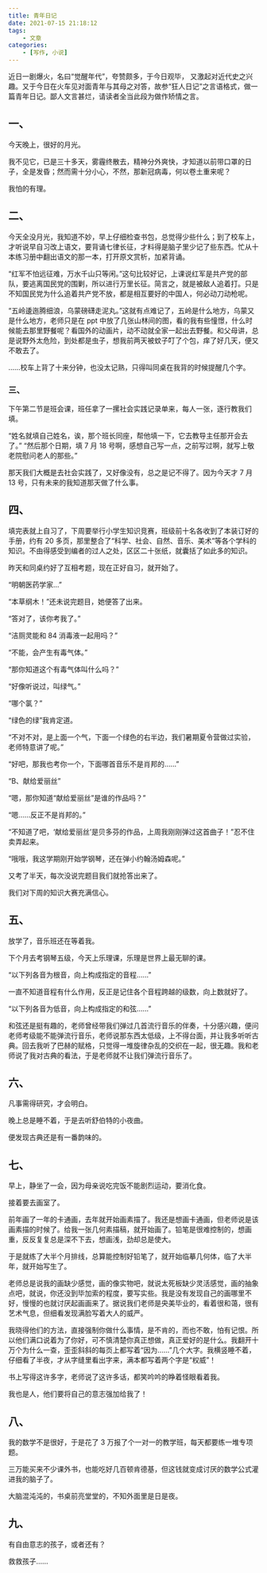 ```yaml
---
title: 青年日记
date: 2021-07-15 21:18:12
tags:
	- 文章
categories: 
	- [写作, 小说]
---
```


近日一剧爆火，名曰“觉醒年代”，夸赞颇多，于今日观毕，
又激起对近代史之兴趣。又于今日在火车见对面青年与其母之对答，故参“狂人日记”之言语格式，做一篇青年日记。鄙人文言甚烂，请读者全当此段为做作矫情之言。

## 一、

今天晚上，很好的月光。<!--more-->

我不见它，已是三十多天，雾霾终散去，精神分外爽快，才知道以前带口罩的日子，全是发昏；然而需十分小心，不然，那新冠病毒，何以卷土重来呢？

我怕的有理。

## 二、

今天全没月光，我知道不妙，早上仔细检查书包，总觉得少些什么；到了校车上，才听说早自习改上语文，要背诵七律长征，才料得是脑子里少记了些东西。忙从十本练习册中翻出语文的那一本，打开原文赏析，加紧背诵。

“红军不怕远征难，万水千山只等闲。”这句比较好记，上课说红军是共产党的部队，要逃离国民党的围剿，所以进行万里长征。简言之，就是被敌人追着打。只是不知国民党为什么追着共产党不放，都是相互要好的中国人，何必动刀动枪呢。

“五岭逶迤腾细浪，乌蒙磅礴走泥丸。”这就有点难记了，五岭是什么地方，乌蒙又是什么地方，老师只是在 ppt 中放了几张山林间的图，看的我有些憧憬，什么时候能去那里野餐呢？看国外的动画片，动不动就全家一起出去野餐。和父母讲，总是说野外太危险，到处都是虫子，想我前两天被蚊子叮了个包，痒了好几天，便又不敢去了。

……校车上背了十来分钟，也没太记熟，只得叫同桌在我背的时候提醒几个字。

### 三、

下午第二节是班会课，班任拿了一摞社会实践记录单来，每人一张，逐行教我们填。

“姓名就填自己姓名，诶，那个班长同座，帮他填一下，它去教导主任那开会去了。”
“然后那个日期，填 7 月 18 号啊，感想自己写一点，之前写过啊，就写上敬老院慰问老人的那些。”

那天我们大概是去社会实践了，又好像没有，总之是记不得了。因为今天才 7 月 13 号，只有未来的我知道那天做了什么事。

## 四、

填完表就上自习了，下周要举行小学生知识竞赛，班级前十名各收到了本装订好的手册，约有 20 多页，那里整合了“科学、社会、自然、音乐、美术”等各个学科的知识。不由得感受到编者的过人之处，区区二十张纸，就囊括了如此多的知识。

昨天和同桌约好了互相考题，现在正好自习，就开始了。

“明朝医药学家…”

“本草纲木！”还未说完题目，她便答了出来。

“答对了，该你考我了。”

“洁厕灵能和 84 消毒液一起用吗？”

“不能，会产生有毒气体。”

“那你知道这个有毒气体叫什么吗？”

“好像听说过，叫绿气。”

“哪个氯？”

“绿色的绿”我肯定道。

“不对不对，是上面一个气，下面一个绿色的右半边，我们暑期夏令营做过实验，老师特意讲了呢。”

“好吧，那我也考你一个，下面哪首音乐不是肖邦的……”

“B、献给爱丽丝”

“嗯，那你知道“献给爱丽丝”是谁的作品吗？”

“嗯……反正不是肖邦的。”

“不知道了吧，‘献给爱丽丝’是贝多芬的作品，上周我刚刚弹过这首曲子！”忍不住卖弄起来。

“哦哦，我这学期刚开始学钢琴，还在弹小约翰汤姆森呢。”

又考了半天，每次没说完题目我们就抢答出来了。

我们对下周的知识大赛充满信心。

## 五、

放学了，音乐班还在等着我。

下个月去考钢琴五级，今天上乐理课，乐理是世界上最无聊的课。

“以下列各音为根音，向上构成指定的音程……”

一直不知道音程有什么作用，反正是记住各个音程跨越的级数，向上数就好了。

“以下列各音为低音，向上构成指定的和弦……”

和弦还是挺有趣的，老师曾经带我们弹过几首流行音乐的伴奏，十分感兴趣，便问老师考级能不能弹流行音乐，老师说那东西太低级，上不得台面，并让我多听听古典。回去我听了巴赫的赋格，只觉得一堆旋律杂乱的交织在一起，很无趣。我和老师说了我对古典的看法，于是老师就不让我们弹流行音乐了。

## 六、

凡事需得研究，才会明白。

晚上总是睡不着，于是去听舒伯特的小夜曲。

便发现古典还是有一番韵味的。

## 七、

早上，静坐了一会，因为母亲说吃完饭不能剧烈运动，要消化食。

接着要去画室了。

前年画了一年的卡通画，去年就开始画素描了。我还是想画卡通画，但老师说是该画素描的时候了。给我一张几何素描稿，就开始画了。铅笔是很难控制的，想画重，反反复复总是深不下去，想画浅，劲却总是使大。

于是就练了大半个月排线，总算能控制好铅笔了，就开始临摹几何体，临了大半年，就开始写生了。

老师总是说我的画缺少感觉，画的像实物吧，就说太死板缺少灵活感觉，画的抽象点吧，就说，你还没到毕加索的程度，要写实些。我是没有发现自己的画哪里不好，慢慢的也就讨厌起画画来了。据说我们老师是央美毕业的，看着很和蔼，很有艺术气息，但细看发现满脸写着大人的威严。

我晓得他们的方法，直接强制你做什么事情，是不肯的，而也不敢，怕有记恨。所以他们满口说着为了你好，可不慎清楚你真正想做，真正爱好的是什么。我翻开十万个为什么一查，歪歪斜斜的每页上都写着“因为……”几个大字。我横竖睡不着，仔细看了半夜，才从字缝里看出字来，满本都写着两个字是“权威”！

书上写得这许多字，老师说了这许多话，都笑吟吟的睁着怪眼看着我。

我也是人，他们要将自己的意志强加给我了！

## 八、

我的数学不是很好，于是花了 3 万报了个一对一的教学班，每天都要练一堆专项题。

三万能买来不少课外书，也能吃好几百顿肯德基，但这钱就变成讨厌的数学公式灌进我的脑子了。

大脑混沌沌的，书桌前亮堂堂的，不知外面里是日是夜。

## 九、

有自由意志的孩子，或者还有？

救救孩子……
